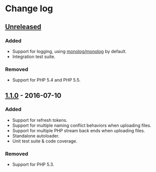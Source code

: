 Change log
==========

[Unreleased][unreleased]
------------------------

### Added

- Support for logging, using [monolog/monolog][monolog] by default.
- Integration test suite.

### Removed

- Support for PHP 5.4 and PHP 5.5.

[1.1.0] - 2016-07-10
--------------------

### Added

- Support for refresh tokens.
- Support for multiple naming conflict behaviors when uploading files.
- Support for multiple PHP stream back ends when uploading files.
- Standalone autoloader.
- Unit test suite & code coverage.

### Removed

- Support for PHP 5.3.

[unreleased]: https://github.com/krizalys/onedrive-php-sdk/compare/1.1.0...HEAD
[1.1.0]:      https://github.com/krizalys/onedrive-php-sdk/compare/1.0.0...1.1.0
[monolog]:    https://github.com/seldaek/monolog
